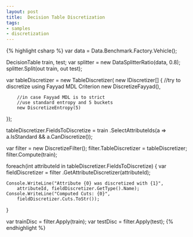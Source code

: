 ```yaml
---
layout: post
title:  Decision Table Discretization
tags: 
- samples
- discretization
---
```


{% highlight csharp %}
var data = Data.Benchmark.Factory.Vehicle();

DecisionTable train, test;
var splitter = new DataSplitterRatio(data, 0.8);
splitter.Split(out train, out test);

var tableDiscretizer = new TableDiscretizer(
	new IDiscretizer[]
	{
		//try to discretize using Fayyad MDL Criterion
		new DiscretizeFayyad(),

		//in case Fayyad MDL is to strict
		//use standard entropy and 5 buckets
		new DiscretizeEntropy(5)
});

tableDiscretizer.FieldsToDiscretize = train
	.SelectAttributeIds(a => a.IsStandard && a.CanDiscretize());

var filter = new DiscretizeFilter();
filter.TableDiscretizer = tableDiscretizer;
filter.Compute(train);

foreach(int attributeId in tableDiscretizer.FieldsToDiscretize)
{
	var fieldDiscretizer = filter
		.GetAttributeDiscretizer(attributeId);

	Console.WriteLine("Attribute {0} was discretized with {1}",
		attributeId, fieldDiscretizer.GetType().Name);
	Console.WriteLine("Computed Cuts: {0}",
		fieldDiscretizer.Cuts.ToStr());
}

var trainDisc = filter.Apply(train);
var testDisc = filter.Apply(test);
{% endhighlight %}